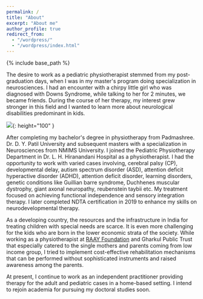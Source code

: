 ```yaml
---
permalink: /
title: "About"
excerpt: "About me"
author_profile: true
redirect_from: 
  - "/wordpress/"
  - "/wordpress/index.html"
---
```


{% include base_path %}

The desire to work as a pediatric physiotherapist stemmed from my post-graduation days, when I was in my master's program doing specialization in neurosciences. I had an encounter with a chirpy little girl who was diagnosed with Downs Syndrome, while talking to her for 2 minutes, we became friends. During the course of her therapy, my interest grew stronger in this field and I wanted to learn more about neurological disabilities predominant in kids. 

![](https://i.imgur.com/ATWBDMT.jpg){: height="100" }

After completing my bachelor's degree in physiotherapy from Padmashree. Dr. D. Y. Patil University and subsequent masters with a specialization in Neurosciences from NMIMS University. I joined the Pediatric Physiotherapy Department in  Dr. L. H. Hiranandani Hospital as a physiotherapist. I had the opportunity to work with varied cases involving, cerebral palsy (CP), developmental delay, autism spectrum disorder (ASD), attention deficit hyperactive disorder (ADHD), attention deficit disorder, learning disorders, genetic conditions like Guillian barre syndrome, Duchhenes muscular dystrophy, giant axonal neuropathy, reubenstein taybii etc. My treatment focused on achieving functional independence and sensory integration therapy. I later completed NDTA certification in 2019 to enhance my skills on neurodevelopmental therapy. 

As a developing country, the resources and the infrastructure in India for treating children with special needs are scarce. It is even more challenging for the kids who are born in the lower economic strata of the society.  While working as a physiotherapist at [RAAY Foundation](https://raayfoundation.com/) and Gharkul Public Trust that especially catered to the single mothers and parents coming from low income group, I tried to implement cost-effective rehabilitation mechanisms that can be performed without sophisticated instruments and raised awareness among the parents.   

At present, I continue to work as an independent practitioner providing therapy for the adult and pediatric cases in a home-based setting. I intend to rejoin academia for pursuing my doctoral studies soon.